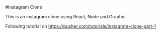 #Instagram Clone

This is an instagram clone using React, Node and Graphql

Following tutorial on https://pusher.com/tutorials/instagram-clone-part-1
